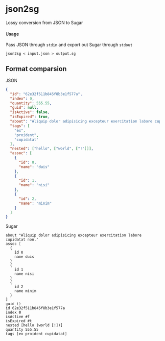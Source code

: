 # json2sg

Lossy conversion from JSON to Sugar

#### Usage

Pass JSON through `stdin` and export out Sugar through `stdout`

```shell
json2sg < input.json > output.sg
```

## Format comparsion

JSON

```json
{
  "id": "62e32f511b845f8b3e1f577a",
  "index": 0,
  "quantity": 555.55,
  "guid": null,
  "isActive": false,
  "isExpired": true,
  "about": "Aliquip dolor adipisicing excepteur exercitation labore cupidatat non.",
  "tags": [
    "ex",
    "proident",
    "cupidatat"
  ],
  "nested": ["hello", ["world",	["!"]]],
  "assoc": [
    {
      "id": 0,
      "name": "duis"
    },
    {
      "id": 1,
      "name": "nisi"
    },
    {
      "id": 2,
      "name": "minim"
    }
  ]
}
```

Sugar

```racket
about "Aliquip dolor adipisicing excepteur exercitation labore cupidatat non."
assoc [
  {
    id 0
    name duis
  }
  {
    id 1
    name nisi
  }
  {
    id 2
    name minim
  }
]
guid ()
id 62e32f511b845f8b3e1f577a
index 0
isActive #f
isExpired #t
nested [hello (world [!])]
quantity 555.55
tags [ex proident cupidatat]
```